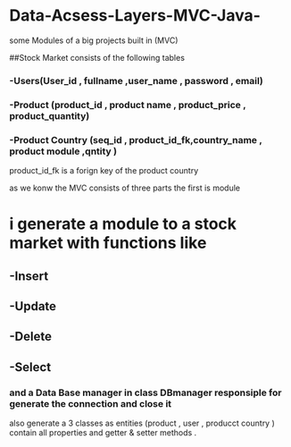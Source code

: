 # Data-Acsess-Layers-MVC-Java-
some Modules of a big projects built in (MVC) 

##Stock Market consists of the following tables 
### -Users(User_id , fullname ,user_name , password , email)
### -Product (product_id , product name , product_price , product_quantity)
### -Product Country (seq_id , product_id_fk,country_name , product module ,qntity )

product_id_fk is a forign key of the product country 

as we konw the MVC consists of three parts the first is module 

# i generate a module to a stock market with functions like 
## -Insert 
## -Update 
## -Delete 
## -Select 
### and a Data Base manager in class DBmanager responsiple for generate the connection and close it 
also generate a 3 classes as entities (product , user , producct country ) contain all properties and getter & setter methods .

